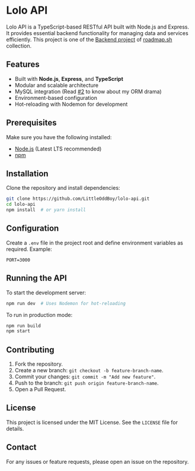 # Lolo API

Lolo API is a TypeScript-based RESTful API built with Node.js and Express. It provides essential backend functionality for managing data and services efficiently. This project is one of the [Backend project](https://roadmap.sh/projects/blogging-platform-api) of [roadmap.sh](https://roadmap.sh/projects) collection.

## Features
- Built with **Node.js**, **Express**, and **TypeScript**
- Modular and scalable architecture
- MySQL integration (Read [#2](https://github.com/LittleOddBoy/lolo-api/pull/2) to know about my ORM drama)
- Environment-based configuration
- Hot-reloading with Nodemon for development

## Prerequisites
Make sure you have the following installed:
- [Node.js](https://nodejs.org/) (Latest LTS recommended)
- [npm](https://www.npmjs.com/) 

## Installation
Clone the repository and install dependencies:
```sh
git clone https://github.com/LittleOddBoy/lolo-api.git
cd lolo-api
npm install  # or yarn install
```

## Configuration
Create a `.env` file in the project root and define environment variables as required. Example:
```
PORT=3000
```

## Running the API
To start the development server:
```sh
npm run dev  # Uses Nodemon for hot-reloading
```

To run in production mode:
```sh
npm run build
npm start
```

## Contributing
1. Fork the repository.
2. Create a new branch: `git checkout -b feature-branch-name`.
3. Commit your changes: `git commit -m "Add new feature"`.
4. Push to the branch: `git push origin feature-branch-name`.
5. Open a Pull Request.

## License
This project is licensed under the MIT License. See the `LICENSE` file for details.

## Contact
For any issues or feature requests, please open an issue on the repository.

